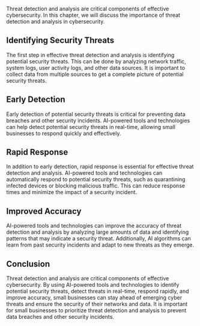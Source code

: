 
Threat detection and analysis are critical components of effective cybersecurity. In this chapter, we will discuss the importance of threat detection and analysis in cybersecurity.

Identifying Security Threats
----------------------------

The first step in effective threat detection and analysis is identifying potential security threats. This can be done by analyzing network traffic, system logs, user activity logs, and other data sources. It is important to collect data from multiple sources to get a complete picture of potential security threats.

Early Detection
---------------

Early detection of potential security threats is critical for preventing data breaches and other security incidents. AI-powered tools and technologies can help detect potential security threats in real-time, allowing small businesses to respond quickly and effectively.

Rapid Response
--------------

In addition to early detection, rapid response is essential for effective threat detection and analysis. AI-powered tools and technologies can automatically respond to potential security threats, such as quarantining infected devices or blocking malicious traffic. This can reduce response times and minimize the impact of a security incident.

Improved Accuracy
-----------------

AI-powered tools and technologies can improve the accuracy of threat detection and analysis by analyzing large amounts of data and identifying patterns that may indicate a security threat. Additionally, AI algorithms can learn from past security incidents and adapt to new threats as they emerge.

Conclusion
----------

Threat detection and analysis are critical components of effective cybersecurity. By using AI-powered tools and technologies to identify potential security threats, detect threats in real-time, respond rapidly, and improve accuracy, small businesses can stay ahead of emerging cyber threats and ensure the security of their networks and data. It is important for small businesses to prioritize threat detection and analysis to prevent data breaches and other security incidents.
